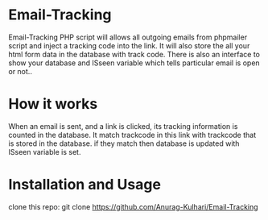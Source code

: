 # Email-Tracking

Email-Tracking  PHP script will allows  all outgoing emails from phpmailer script and inject a tracking code into the link. 
It will also store the all your html form data in the database with track code. There is also an interface to show your database and ISseen variable which tells particular email is open or not..

# How it works

When an email is sent,  and a link is clicked, its tracking information is counted in the database. It match trackcode in this link with trackcode that is stored in the database. if they match then database is updated with ISseen variable is set.

# Installation and Usage
clone this repo:
git clone https://github.com/Anurag-Kulhari/Email-Tracking
